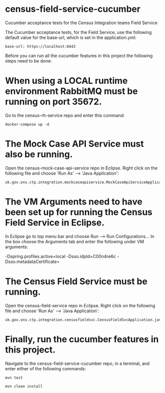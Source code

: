 # census-field-service-cucumber

Cucumber acceptance tests for the Census Integration teams Field Service

The Cucumber acceptance tests, for the Field Service, use the following default value for the base-url, which is set in the application.yml:

```
base-url: https://localhost:8443
```
Before you can run all the cucumber features in this project the following steps need to be done:

# When using a LOCAL runtime environment RabbitMQ must be running on port 35672.

Go to the census-rh-service repo and enter this command:

```
docker-compose up -d
```
# The Mock Case API Service must also be running. 

Open the census-mock-case-api-service repo in Eclipse. Right click on the following file and choose 'Run As' --> 'Java Application':

```
uk.gov.ons.ctp.integration.mockcaseapiservice.MockCaseApiServiceApplication.java
```
# The VM Arguments need to have been set up for running the Census Field Service in Eclipse.

In Eclipse go to top menu bar and choose Run --> Run Configurations… In the box choose the Arguments tab and enter the following under VM arguments:

-Dspring.profiles.active=local
-Dsso.idpId=C00n4re6c
-Dsso.metadataCertificate=<content of certificate e.g. MIIDd...>

# The Census Field Service must be running. 

Open the census-field-service repo in Eclipse. Right click on the following file and choose 'Run As' --> 'Java Application':

```
uk.gov.ons.ctp.integration.censusfieldsvc.CensusFieldSvcApplication.java
```

# Finally, run the cucumber features in this project.

Navigate to the census-field-service-cucumber repo, in a terminal, and enter either of the following commands:

```
mvn test

mvn clean install
```
